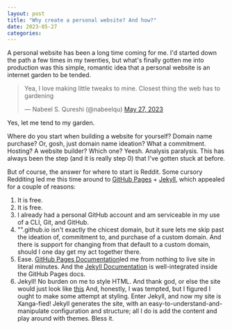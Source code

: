 ```yaml
---
layout: post
title: "Why create a personal website? And how?"
date: 2023-05-27 
categories: 
---
```

A personal website has been a long time coming for me. I'd started down the path a few times in my twenties, but what's finally gotten me into production was this simple, romantic idea that a personal website is an internet garden to be tended.

<blockquote class="twitter-tweet"><p lang="en" dir="ltr">Yea, I love making little tweaks to mine. Closest thing the web has to gardening</p>&mdash; Nabeel S. Qureshi (@nabeelqu) <a href="https://twitter.com/nabeelqu/status/1662503299797643266?ref_src=twsrc%5Etfw">May 27, 2023</a></blockquote> <script async src="https://platform.twitter.com/widgets.js" charset="utf-8"></script>

Yes, let me tend to my garden.


Where do you start when building a website for yourself? Domain name purchase? Or, gosh, just domain name ideation? What a commitment. Hosting? A website builder? Which one?
Yeesh. Analysis paralysis. This has always been the step (and it is really step 0) that I've gotten stuck at before.

But of course, the answer for where to start is Reddit.
Some cursory Redditing led me this time around to [GitHub Pages][github-pages-docs] + [Jekyll][jekyll-docs], which appealed for a couple of reasons:
1. It is free.
2. It is free.
3. I already had a personal GitHub account and am serviceable in my use of a CLI, Git, and GitHub.
4. "<username>".github.io isn't exactly the chicest domain, but it sure lets me skip past the ideation of, commitment to, and purchase of a custom domain. And there is support for changing from that default to a custom domain, should I one day get my act together there.
5. Ease. [GitHub Pages Documentation][github-pages-docs]led me from nothing to live site in literal minutes. And the [Jekyll Documentation][jekyll-docs] is well-integrated inside the GitHub Pages docs.  
6. Jekyll! No burden on me to style HTML. And thank god, or else the site would just look like [this](http://motherfuckingwebsite.com/) And, honestly, I was tempted, but I figured I ought to make some attempt at styling. Enter Jekyll, and now my site is Xanga-fied! Jekyll generates the site, with an easy-to-understand-and-manipulate configuration and structure; all I do is add the content and play around with themes. Bless it. 

[github-pages-docs]: https://docs.github.com/en/pages
[jekyll-docs]: https://jekyllrb.com/docs/